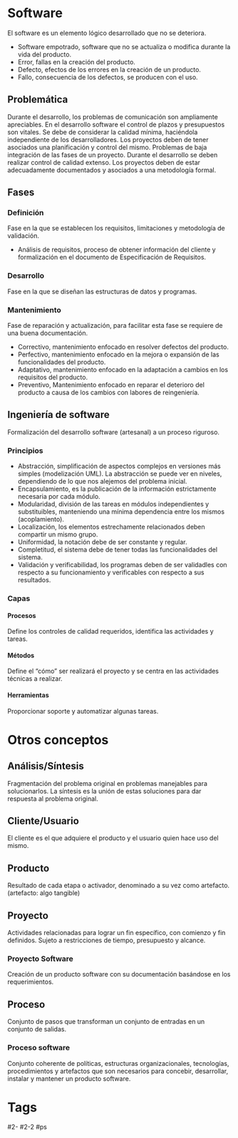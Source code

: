 # Software
El software es un elemento lógico desarrollado que no se deteriora.
- Software empotrado, software que no se actualiza o modifica durante la vida del producto.
- Error, fallas en la creación del producto.
- Defecto, efectos de los errores en la creación de un producto.
- Fallo, consecuencia de los defectos, se producen con el uso.
## Problemática
Durante el desarrollo, los problemas de comunicación son ampliamente apreciables.
En el desarrollo software el control de plazos y presupuestos son vitales.
Se debe de considerar la calidad mínima, haciéndola independiente de los desarrolladores.
Los proyectos deben de tener asociados una planificación y control del mismo.
Problemas de baja integración de las fases de un proyecto.
Durante el desarrollo se deben realizar control de calidad extenso.
Los proyectos deben de estar adecuadamente documentados y asociados a una metodología formal.
## Fases
### Definición
Fase en la que se establecen los requisitos, limitaciones y metodología de validación.
- Análisis de requisitos, proceso de obtener información del cliente y formalización en el documento de Especificación de Requisitos.
### Desarrollo
Fase en la que se diseñan las estructuras de datos y programas.
### Mantenimiento
Fase de reparación y actualización, para facilitar esta fase se requiere de una buena documentación.
- Correctivo, mantenimiento enfocado en resolver defectos del producto.
- Perfectivo, mantenimiento enfocado en la mejora o expansión de las funcionalidades del producto.
- Adaptativo, mantenimiento enfocado en la adaptación a cambios en los requisitos del producto.
- Preventivo, Mantenimiento enfocado en reparar el deterioro del producto a causa de los cambios con labores de reingeniería.
## Ingeniería de software
Formalización del desarrollo software (artesanal) a un proceso riguroso.
### Principios
- Abstracción, simplificación de aspectos complejos en versiones más simples (modelización UML). La abstracción se puede ver en niveles, dependiendo de lo que nos alejemos del problema inicial.
- Encapsulamiento, es la publicación de la información estrictamente necesaria por cada módulo.
- Modularidad, división de las tareas en módulos independientes y substituibles, manteniendo una mínima dependencia entre los mismos (acoplamiento).
- Localización, los elementos estrechamente relacionados deben compartir un mismo grupo.
- Uniformidad, la notación debe de ser constante y regular.
- Completitud, el sistema debe de tener todas las funcionalidades del sistema.
- Validación y verificabilidad, los programas deben de ser validadles con respecto a su funcionamiento y verificables con respecto a sus resultados.
### Capas
#### Procesos
Define los controles de calidad requeridos, identifica las actividades y tareas.
#### Métodos
Define el “cómo” ser realizará el proyecto y se centra en las actividades técnicas a realizar.
#### Herramientas
Proporcionar soporte y automatizar algunas tareas.
# Otros conceptos
## Análisis/Síntesis
Fragmentación del problema original en problemas manejables para solucionarlos. La síntesis es la unión de estas soluciones para dar respuesta al problema original.
## Cliente/Usuario
El cliente es el que adquiere el producto y el usuario quien hace uso del mismo.
## Producto
Resultado de cada etapa o activador, denominado a su vez como artefacto. (artefacto: algo tangible)
## Proyecto
Actividades relacionadas para lograr un fin específico, con comienzo y fin definidos. Sujeto a restricciones de tiempo, presupuesto y alcance.
### Proyecto Software
Creación de un producto software con su documentación basándose en los requerimientos.
## Proceso
Conjunto de pasos que transforman un conjunto de entradas en un conjunto de salidas.
### Proceso software
Conjunto coherente de políticas, estructuras organizacionales, tecnologías, procedimientos y artefactos que son necesarios para concebir, desarrollar, instalar y mantener un producto software.
# Tags
#2- 
#2-2 
#ps